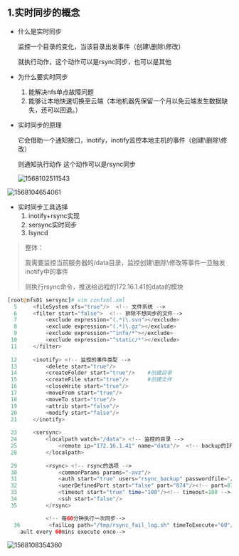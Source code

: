 ## 1.实时同步的概念



- 什么是实时同步

  监控一个目录的变化，当该目录出发事件（创建\删除\修改）

  就执行动作，这个动作可以是rsync同步，也可以是其他

- 为什么要实时同步

  1. 能解决nfs单点故障问题
  2. 能够让本地快速切换至云端（本地机器先保留一个月以免云端发生数据缺失，还可以回退。）

- 实时同步的原理

  它会借助一个通知接口，inotify，inotify监控本地主机的事件（创建\删除\修改）

  则通知执行动作 这个动作可以是rsync同步

  ![1568102511543](C:\Users\Thinkpad\AppData\Roaming\Typora\typora-user-images\1568102511543.png)

![1568104654061](C:\Users\Thinkpad\AppData\Roaming\Typora\typora-user-images\1568104654061.png)

- 实时同步工具选择
  1. inotify+rsync实现
  2. sersync实时同步
  3. lsyncd







> 整体：
>
> 我需要监控当前服务器的/data目录，监控创建\删除\修改等事件一旦触发 inotify中的事件
>
> 则执行rsync命令，推送给远程的172.16.1.41的data的模块

~~~php
[root@nfs01 sersync]# vim confxml.xml                            
  5     <fileSystem xfs="true"/>  <!-- 文件系统 -->                           
  6     <filter start="false">  <!-- 排除不想同步的文件-->
  7         <exclude expression="(.*)\.svn"></exclude>
  8         <exclude expression="(.*)\.gz"></exclude>
  9         <exclude expression="^info/*"></exclude>
 10         <exclude expression="^static/*"></exclude>
 11     </filter>
 
 12     <inotify> <!-- 监控的事件类型 -->
 13         <delete start="true"/>     
 14         <createFolder start="true"/>    #创建目录
 15         <createFile start="true"/>      #创建文件
 16         <closeWrite start="true"/>      
 17         <moveFrom start="true"/>
 18         <moveTo start="true"/>
 19         <attrib start="false"/>
 20         <modify start="false"/>
 21     </inotify>
 
 23     <sersync>
 24         <localpath watch="/data"> <!-- 监控的目录 -->
 25             <remote ip="172.16.1.41" name="data"/>  <!-- backup的IP以及模块 -->
 28         </localpath>
 
 29         <rsync> <!-- rsync的选项 -->
 30             <commonParams params="-avz"/>
 31             <auth start="true" users="rsync_backup" passwordfile="/etc/rsync.pass"/>
 32             <userDefinedPort start="false" port="874"/><!-- port=874 -->
 33             <timeout start="true" time="100"/><!-- timeout=100 -->
 34             <ssh start="false"/>
 35         </rsync>

            <!-- 每60分钟执行一次同步-->
  36         <failLog path="/tmp/rsync_fail_log.sh" timeToExecute="60"/><!--def
    ault every 60mins execute once-->
~~~



![1568108354360](C:\Users\Thinkpad\AppData\Roaming\Typora\typora-user-images\1568108354360.png)